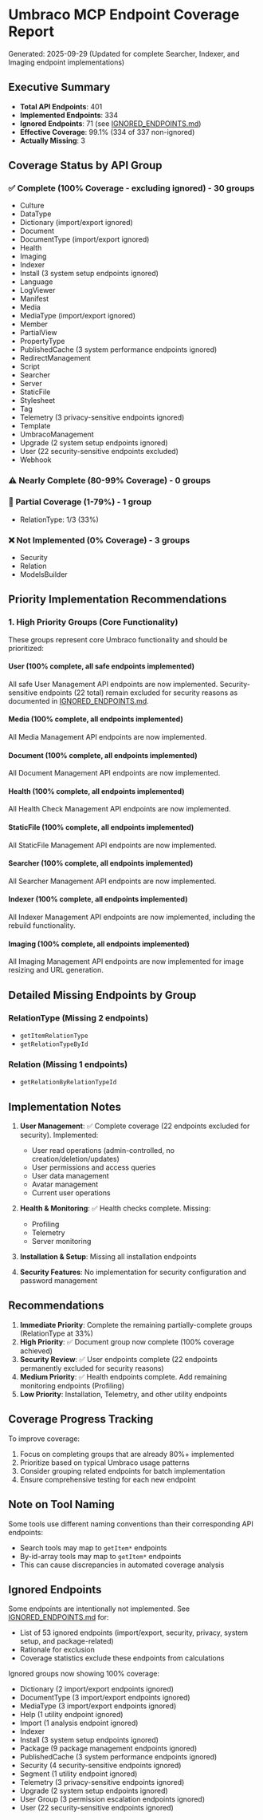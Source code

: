 # Umbraco MCP Endpoint Coverage Report

Generated: 2025-09-29 (Updated for complete Searcher, Indexer, and Imaging endpoint implementations)

## Executive Summary

- **Total API Endpoints**: 401
- **Implemented Endpoints**: 334
- **Ignored Endpoints**: 71 (see [IGNORED_ENDPOINTS.md](./IGNORED_ENDPOINTS.md))
- **Effective Coverage**: 99.1% (334 of 337 non-ignored)
- **Actually Missing**: 3

## Coverage Status by API Group

### ✅ Complete (100% Coverage - excluding ignored) - 30 groups
- Culture
- DataType
- Dictionary (import/export ignored)
- Document
- DocumentType (import/export ignored)
- Health
- Imaging
- Indexer
- Install (3 system setup endpoints ignored)
- Language
- LogViewer
- Manifest
- Media
- MediaType (import/export ignored)
- Member
- PartialView
- PropertyType
- PublishedCache (3 system performance endpoints ignored)
- RedirectManagement
- Script
- Searcher
- Server
- StaticFile
- Stylesheet
- Tag
- Telemetry (3 privacy-sensitive endpoints ignored)
- Template
- UmbracoManagement
- Upgrade (2 system setup endpoints ignored)
- User (22 security-sensitive endpoints excluded)
- Webhook

### ⚠️ Nearly Complete (80-99% Coverage) - 0 groups

### 🔶 Partial Coverage (1-79%) - 1 group
- RelationType: 1/3 (33%)

### ❌ Not Implemented (0% Coverage) - 3 groups
- Security
- Relation
- ModelsBuilder

## Priority Implementation Recommendations

### 1. High Priority Groups (Core Functionality)
These groups represent core Umbraco functionality and should be prioritized:

#### User (100% complete, all safe endpoints implemented)
All safe User Management API endpoints are now implemented. Security-sensitive endpoints (22 total) remain excluded for security reasons as documented in [IGNORED_ENDPOINTS.md](./IGNORED_ENDPOINTS.md).

#### Media (100% complete, all endpoints implemented)
All Media Management API endpoints are now implemented.

#### Document (100% complete, all endpoints implemented)
All Document Management API endpoints are now implemented.

#### Health (100% complete, all endpoints implemented)
All Health Check Management API endpoints are now implemented.

#### StaticFile (100% complete, all endpoints implemented)
All StaticFile Management API endpoints are now implemented.

#### Searcher (100% complete, all endpoints implemented)
All Searcher Management API endpoints are now implemented.

#### Indexer (100% complete, all endpoints implemented)
All Indexer Management API endpoints are now implemented, including the rebuild functionality.

#### Imaging (100% complete, all endpoints implemented)
All Imaging Management API endpoints are now implemented for image resizing and URL generation.


## Detailed Missing Endpoints by Group



### RelationType (Missing 2 endpoints)
- `getItemRelationType`
- `getRelationTypeById`

### Relation (Missing 1 endpoints)
- `getRelationByRelationTypeId`



## Implementation Notes

1. **User Management**: ✅ Complete coverage (22 endpoints excluded for security). Implemented:
   - User read operations (admin-controlled, no creation/deletion/updates)
   - User permissions and access queries
   - User data management
   - Avatar management
   - Current user operations


3. **Health & Monitoring**: ✅ Health checks complete. Missing:
   - Profiling
   - Telemetry
   - Server monitoring

4. **Installation & Setup**: Missing all installation endpoints

5. **Security Features**: No implementation for security configuration and password management

## Recommendations

1. **Immediate Priority**: Complete the remaining partially-complete groups (RelationType at 33%)
2. **High Priority**: ✅ Document group now complete (100% coverage achieved)
3. **Security Review**: ✅ User endpoints complete (22 endpoints permanently excluded for security reasons)
4. **Medium Priority**: ✅ Health endpoints complete. Add remaining monitoring endpoints (Profiling)
5. **Low Priority**: Installation, Telemetry, and other utility endpoints

## Coverage Progress Tracking

To improve coverage:
1. Focus on completing groups that are already 80%+ implemented
2. Prioritize based on typical Umbraco usage patterns
3. Consider grouping related endpoints for batch implementation
4. Ensure comprehensive testing for each new endpoint

## Note on Tool Naming

Some tools use different naming conventions than their corresponding API endpoints:
- Search tools may map to `getItem*` endpoints
- By-id-array tools may map to `getItem*` endpoints
- This can cause discrepancies in automated coverage analysis

## Ignored Endpoints

Some endpoints are intentionally not implemented. See [IGNORED_ENDPOINTS.md](./IGNORED_ENDPOINTS.md) for:
- List of 53 ignored endpoints (import/export, security, privacy, system setup, and package-related)
- Rationale for exclusion
- Coverage statistics exclude these endpoints from calculations

Ignored groups now showing 100% coverage:
- Dictionary (2 import/export endpoints ignored)
- DocumentType (3 import/export endpoints ignored)
- MediaType (3 import/export endpoints ignored)
- Help (1 utility endpoint ignored)
- Import (1 analysis endpoint ignored)
- Indexer
- Install (3 system setup endpoints ignored)
- Package (9 package management endpoints ignored)
- PublishedCache (3 system performance endpoints ignored)
- Security (4 security-sensitive endpoints ignored)
- Segment (1 utility endpoint ignored)
- Telemetry (3 privacy-sensitive endpoints ignored)
- Upgrade (2 system setup endpoints ignored)
- User Group (3 permission escalation endpoints ignored)
- User (22 security-sensitive endpoints ignored)
